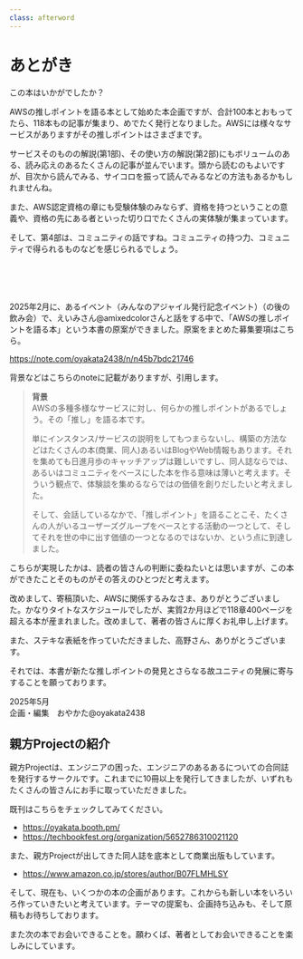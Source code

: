 ```yaml
---
class: afterword
---
```


# あとがき

この本はいかがでしたか？

AWSの推しポイントを語る本として始めた本企画ですが、合計100本とおもってたら、118本もの記事が集まり、めでたく発行となりました。AWSには様々なサービスがありますがその推しポイントはさまざまです。

サービスそのものの解説(第1部)、その使い方の解説(第2部)にもボリュームのある、読み応えのあるたくさんの記事が並んでいます。頭から読むのもよいですが、目次から読んでみる、サイコロを振って読んでみるなどの方法もあるかもしれませんね。

また、AWS認定資格の章にも受験体験のみならず、資格を持つということの意義や、資格の先にある者といった切り口でたくさんの実体験が集まっています。

そして、第4部は、コミュニティの話ですね。コミュニティの持つ力、コミュニティで得られるものなどを感じられるでしょう。

　

　

2025年2月に、あるイベント（みんなのアジャイル発行記念イベント）（の後の飲み会）で、えいみさん@amixedcolorさんと話をする中で、「AWSの推しポイントを語る本」という本書の原案ができました。原案をまとめた募集要項はこちら。

https://note.com/oyakata2438/n/n45b7bdc21746

背景などはこちらのnoteに記載がありますが、引用します。

> **背景**
> <br>
> AWSの多種多様なサービスに対し、何らかの推しポイントがあるでしょう。その「推し」を語る本です。
>
> 単にインスタンス/サービスの説明をしてもつまらないし、構築の方法などはたくさんの本(商業、同人)あるいはBlogやWeb情報もあります。それを集めても日進月歩のキャッチアップは難しいですし、同人誌ならでは、あるいはコミュニティをベースにした本を作る意味は薄いと考えます。そういう観点で、体験談を集めるならではの価値を創りだしたいと考えました。
>
> そして、会話しているなかで、「推しポイント」を語ることこそ、たくさんの人がいるユーザーズグループをベースとする活動の一つとして、そしてそれを世の中に出す価値の一つとなるのではないか、という点に到達しました。

こちらが実現したかは、読者の皆さんの判断に委ねたいとは思いますが、この本ができたことそのものがその答えのひとつだと考えます。

改めまして、寄稿頂いた、AWSに関係するみなさま、ありがとうございました。かなりタイトなスケジュールでしたが、実質2か月ほどで118章400ページを超える本が産まれました。改めまして、著者の皆さんに厚くお礼申し上げます。

また、ステキな表紙を作っていただきました、高野さん、ありがとうございます。

それでは、本書が新たな推しポイントの発見とさらなる故ユニティの発展に寄与することを願っております。

<div class="flush-right">
2025年5月
<br>
企画・編集　おやかた@oyakata2438
</div>



## 親方Projectの紹介

親方Projectは、エンジニアの困った、エンジニアのあるあるについての合同誌を発行するサークルです。これまでに10冊以上を発行してきましたが、いずれもたくさんの皆さんにお手に取っていただきました。

既刊はこちらをチェックしてみてください。

* https://oyakata.booth.pm/
* https://techbookfest.org/organization/5652786310021120

また、親方Projectが出してきた同人誌を底本として商業出版もしています。

* https://www.amazon.co.jp/stores/author/B07FLMHLSY

そして、現在も、いくつかの本の企画があります。これからも新しい本をいろいろ作っていきたいと考えています。テーマの提案も、企画持ち込みも、そして原稿もお待ちしております。

また次の本でお会いできることを。願わくば、著者としてお会いできることを楽しみにしています。